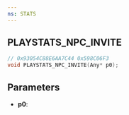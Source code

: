 ```yaml
---
ns: STATS
---
```

## PLAYSTATS_NPC_INVITE

```c
// 0x93054C88E6AA7C44 0x598C06F3
void PLAYSTATS_NPC_INVITE(Any* p0);
```


## Parameters
* **p0**: 

